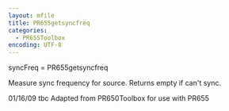```yaml
---
layout: mfile
title: PR655getsyncfreq
categories:
  - PR655Toolbox
encoding: UTF-8
---
```


syncFreq = PR655getsyncfreq

Measure sync frequency for source.  Returns
empty if can't sync.

01/16/09    tbc   Adapted from PR650Toolbox for use with PR655
